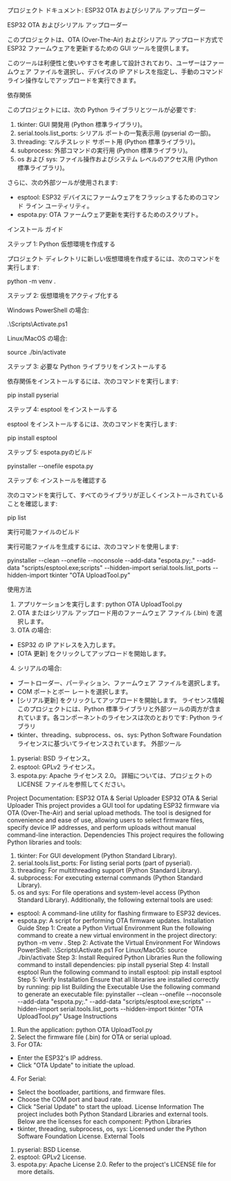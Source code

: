 プロジェクト ドキュメント: ESP32 OTA およびシリアル アップローダー

ESP32 OTA およびシリアル アップローダー

このプロジェクトは、OTA (Over-The-Air) およびシリアル アップロード方式で ESP32 ファームウェアを更新するための GUI ツールを提供します。

このツールは利便性と使いやすさを考慮して設計されており、ユーザーはファームウェア ファイルを選択し、デバイスの IP アドレスを指定し、手動のコマンド ライン操作なしでアップロードを実行できます。

依存関係

このプロジェクトには、次の Python ライブラリとツールが必要です:

1. tkinter: GUI 開発用 (Python 標準ライブラリ)。
2. serial.tools.list_ports: シリアル ポートの一覧表示用 (pyserial の一部)。
3. threading: マルチスレッド サポート用 (Python 標準ライブラリ)。
4. subprocess: 外部コマンドの実行用 (Python 標準ライブラリ)。
5. os および sys: ファイル操作およびシステム レベルのアクセス用 (Python 標準ライブラリ)。
   
さらに、次の外部ツールが使用されます:

- esptool: ESP32 デバイスにファームウェアをフラッシュするためのコマンド ライン ユーティリティ。
- espota.py: OTA ファームウェア更新を実行するためのスクリプト。
  
インストール ガイド

ステップ 1: Python 仮想環境を作成する

プロジェクト ディレクトリに新しい仮想環境を作成するには、次のコマンドを実行します:

python -m venv .

ステップ 2: 仮想環境をアクティブ化する

Windows PowerShell の場合:

.\Scripts\Activate.ps1

Linux/MacOS の場合:

source ./bin/activate

ステップ 3: 必要な Python ライブラリをインストールする

依存関係をインストールするには、次のコマンドを実行します:

pip install pyserial

ステップ 4: esptool をインストールする

esptool をインストールするには、次のコマンドを実行します:

pip install esptool

ステップ 5: espota.pyのビルド

pyinstaller --onefile espota.py

ステップ 6: インストールを確認する

次のコマンドを実行して、すべてのライブラリが正しくインストールされていることを確認します:

pip list

実行可能ファイルのビルド

実行可能ファイルを生成するには、次のコマンドを使用します:

pyinstaller --clean --onefile --noconsole --add-data "espota.py;." --add-data
"scripts/esptool.exe;scripts" --hidden-import serial.tools.list_ports --hidden-import
tkinter "OTA UploadTool.py"

使用方法
1. アプリケーションを実行します:
python OTA UploadTool.py
2. OTA またはシリアル アップロード用のファームウェア ファイル (.bin) を選択します。
3. OTA の場合:
- ESP32 の IP アドレスを入力します。
- [OTA 更新] をクリックしてアップロードを開始します。
4. シリアルの場合:
- ブートローダー、パーティション、ファームウェア ファイルを選択します。
- COM ポートとボー レートを選択します。
- [シリアル更新] をクリックしてアップロードを開始します。
ライセンス情報
このプロジェクトには、Python 標準ライブラリと外部ツールの両方が含まれています。各コンポーネントのライセンスは次のとおりです:
Python ライブラリ
- tkinter、threading、subprocess、os、sys: Python Software Foundation ライセンスに基づいてライセンスされています。
外部ツール
1. pyserial: BSD ライセンス。
2. esptool: GPLv2 ライセンス。
3. espota.py: Apache ライセンス 2.0。
詳細については、プロジェクトの LICENSE ファイルを参照してください。


Project Documentation: ESP32 OTA & Serial Uploader
ESP32 OTA & Serial Uploader
This project provides a GUI tool for updating ESP32 firmware via OTA (Over-The-Air) and
serial upload methods.
The tool is designed for convenience and ease of use, allowing users to select firmware
files, specify device IP addresses,
and perform uploads without manual command-line interaction.
Dependencies
This project requires the following Python libraries and tools:
1. tkinter: For GUI development (Python Standard Library).
2. serial.tools.list_ports: For listing serial ports (part of pyserial).
3. threading: For multithreading support (Python Standard Library).
4. subprocess: For executing external commands (Python Standard Library).
5. os and sys: For file operations and system-level access (Python Standard Library).
Additionally, the following external tools are used:
- esptool: A command-line utility for flashing firmware to ESP32 devices.
- espota.py: A script for performing OTA firmware updates.
Installation Guide
Step 1: Create a Python Virtual Environment
Run the following command to create a new virtual environment in the project
directory:
python -m venv .
Step 2: Activate the Virtual Environment
For Windows PowerShell:
.\Scripts\Activate.ps1
For Linux/MacOS:
source ./bin/activate
Step 3: Install Required Python Libraries
Run the following command to install dependencies:
pip install pyserial
Step 4: Install esptool
Run the following command to install esptool:
pip install esptool
Step 5: Verify Installation
Ensure that all libraries are installed correctly by running:
pip list
Building the Executable
Use the following command to generate an executable file:
pyinstaller --clean --onefile --noconsole --add-data "espota.py;." --add-data
"scripts/esptool.exe;scripts" --hidden-import serial.tools.list_ports --hidden-import
tkinter "OTA UploadTool.py"
Usage Instructions
1. Run the application:
python OTA UploadTool.py
2. Select the firmware file (.bin) for OTA or serial upload.
3. For OTA:
 - Enter the ESP32's IP address.
 - Click "OTA Update" to initiate the upload.
4. For Serial:
 - Select the bootloader, partitions, and firmware files.
 - Choose the COM port and baud rate.
 - Click "Serial Update" to start the upload.
License Information
The project includes both Python Standard Libraries and external tools. Below are the
licenses for each component:
Python Libraries
- tkinter, threading, subprocess, os, sys: Licensed under the Python Software
Foundation License.
External Tools
1. pyserial: BSD License.
2. esptool: GPLv2 License.
3. espota.py: Apache License 2.0.
Refer to the project's LICENSE file for more details.
